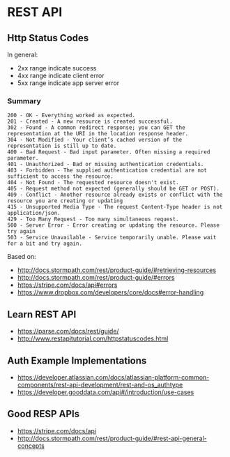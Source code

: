 # REST API

## Http Status Codes 

In general:
* 2xx range indicate success
* 4xx range indicate client error
* 5xx range indicate app server error

### Summary
```
200 - OK - Everything worked as expected.
201 - Created - A new resource is created successful.
302 - Found - A common redirect response; you can GET the representation at the URI in the location response header. 
304 - Not Modified - Your client’s cached version of the representation is still up to date.
400 - Bad Request - Bad input parameter. Often missing a required parameter.
401 - Unauthorized - Bad or missing authentication credentials.
403 - Forbidden - The supplied authentication credential are not sufficient to access the resource.
404 - Not Found - The requested resource doesn't exist.
405 - Request method not expected (generally should be GET or POST).
409 - Conflict - Another resource already exists or conflict with the resource you are creating or updating
415 - Unsupported Media Type - The request Content-Type header is not application/json.
429 - Too Many Request - Too many simultaneous request.
500 - Server Error - Error creating or updating the resource. Please try again
503 - Service Unavailable - Service temporarily unable. Please wait for a bit and try again.
```
Based on:
* http://docs.stormpath.com/rest/product-guide/#retrieving-resources
* http://docs.stormpath.com/rest/product-guide/#errors
* https://stripe.com/docs/api#errors
* https://www.dropbox.com/developers/core/docs#error-handling

## Learn REST API
* https://parse.com/docs/rest/guide/
* http://www.restapitutorial.com/httpstatuscodes.html

## Auth Example Implementations
* https://developer.atlassian.com/docs/atlassian-platform-common-components/rest-api-development/rest-and-os_authtype
* https://developer.gooddata.com/api#/introduction/use-cases

## Good RESP APIs 
* https://stripe.com/docs/api
* http://docs.stormpath.com/rest/product-guide/#rest-api-general-concepts

